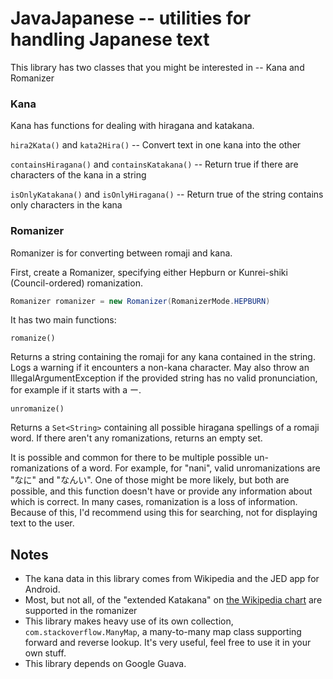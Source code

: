 # JavaJapanese -- utilities for handling Japanese text
This library has two classes that you might be interested in -- Kana and Romanizer

### Kana
Kana has functions for dealing with hiragana and katakana.


`hira2Kata()` and `kata2Hira()` -- Convert text in one kana into the other

`containsHiragana()` and `containsKatakana()` -- Return true if there are characters of the kana in a string

`isOnlyKatakana()` and `isOnlyHiragana()` -- Return true of the string contains only characters in the kana

### Romanizer
Romanizer is for converting between romaji and kana.

First, create a Romanizer, specifying either Hepburn or Kunrei-shiki (Council-ordered) romanization. 

```java
Romanizer romanizer = new Romanizer(RomanizerMode.HEPBURN)
```

It has two main functions:

`romanize()`

Returns a string containing the romaji for any kana contained in the string.  Logs a warning if it encounters a non-kana character.  May also throw an IllegalArgumentException if the provided string has no valid pronunciation, for example if it starts with a ー.

`unromanize()`

Returns a `Set<String>` containing all possible hiragana spellings of a romaji word. If there aren't any romanizations, returns an empty set. 

It is possible and common for there to be multiple possible un-romanizations of a word.  For example, for "nani", valid unromanizations are "なに" and "なんい".  One of those might be more likely, but both are possible, and this function doesn't have or provide any information about which is correct.  In many cases, romanization is a loss of information.  Because of this, I'd recommend using this for searching, not for displaying text to the user.


## Notes

- The kana data in this library comes from Wikipedia and the JED app for Android.
- Most, but not all, of the "extended Katakana" on [the Wikipedia chart](https://en.wikipedia.org/wiki/Hepburn_romanization#For_extended_katakana) are supported in the romanizer
- This library makes heavy use of its own collection, `com.stackoverflow.ManyMap`, a many-to-many map class supporting forward and reverse lookup.  It's very useful, feel free to use it in your own stuff.
- This library depends on Google Guava.